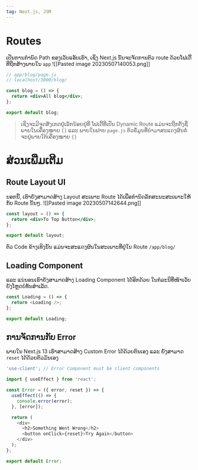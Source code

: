 ```yaml
---
tag: Next.js, JSM
---
```

# Routes
ເປັນການກຳນົດ Path ຂອງເວັບແອັບເຮົາ, ເຊິ່ງ Next.js ນັ້ນຈະຈັດການຕົວ route ດ້ວຍໂຟເດີ້ທີ່ຖືກສ້າງພາຍໃນ `app`
![[Pasted image 20230507140053.png]]

```jsx
// app/blog/page.js
// localhost/3000/blog/

const blog = () => {
  return <div>All blog</div>;
};

export default blog;
```
> ເຊິ່ງຈະມີຈຸດສັງເກດຢູ່ເລັກນ້ອຍຢູ່ທີ່ ໂຟເດີ້ທີ່ເປັນ Dynamic Route ແມ່ນຈະຖືກຕັ້ງຊື່ພາຍໃນເຄື່ອງໝາຍ `[]` ແລະ ພາຍໃນຟາຍ `page.js` ຕົວຂ້ໍມູນທີ່ນຳມາສະແດງຜົນກໍ່ຈະຢູ່ພາຍໃຕ້ເຄື່ອງໝາຍ `{}`

# ສ່ວນເພີ່ມເຕີມ
## Route Layout UI

ນອກນີ້,​ ເຮົາຍັງສາມາດສ້າງ Layout ສະເພາະ Route ໄດ້ເພື່ອກຳນົດລັກສະນະສະເພາະໃຫ້ກັບ Route ນັ້ນໆ.
![[Pasted image 20230507142644.png]]

```jsx
const layout = () => {
  return <div>To Top Button</div>;
};

export default layout;
```
ຕົວ Code ຂ້າງເທິງນັ້ນ ແມ່ນຈະສະແດງຜົນໃນສະເພາະທີ່ຢູ່ໃນ Route `/app/blog/`
## Loading Component
ແລະ ແນ່ນອນເຮົາຍັງສາມາດສ້າງ Loading Component ໄດ້ອີກດ້ວຍ ໃນກໍລະນີທີ່ໜ້າເວັບຍັງໂຫຼດບໍ່ທັນສຳເລັດ.

```js
const Loading = () => {
  return <Loading />;
};

export default Loading;
```
## ການຈັດການກັບ Error
ພາຍໃນ Next.js 13 ເຮົາສາມາດສ້າງ Custom Error ໄດ້ດ້ວຍຕົນເອງ ແລະ ຍັງສາມາດ `reset` ໄດ້ດ້ວຍຕົວມັນເອງ

```jsx
'use-client'; // Error Component must be client components

import { useEffect } from 'react';

const Error = ({ error, reset }) => {
  useEffect(() => {
    console.error(error);
  }, [error]);

  return (
    <div>
      <h2>Something Went Wrong</h2>
      <button onClick={reset}>Try Again</button>
    </div>
  );
};

export default Error;
```